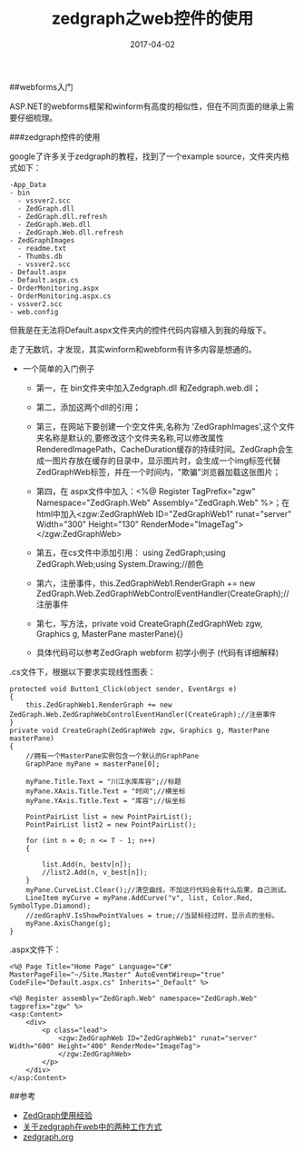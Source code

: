 ﻿---
layout: post
title: "zedgraph之web控件的使用"
date: 2017-04-02 
description: "zedgraph之web控件的使用"
categories: c#
tag: [asp.net]
---   

##webforms入门

ASP.NET的webforms框架和winform有高度的相似性，但在不同页面的继承上需要仔细梳理。

###zedgraph控件的使用

google了许多关于zedgraph的教程，找到了一个example source，文件夹内格式如下：

	-App_Data
	- bin
	  - vssver2.scc
	  - ZedGraph.dll
	  - ZedGraph.dll.refresh
	  - ZedGraph.Web.dll
	  - ZedGraph.Web.dll.refresh
	- ZedGraphImages
	  - readme.txt
	  - Thumbs.db
	  - vssver2.scc
	- Default.aspx
	- Default.aspx.cs
	- OrderMonitoring.aspx
	- OrderMonitoring.aspx.cs
	- vssver2.scc
	- web.config

但我是在无法将Default.aspx文件夹内的控件代码内容植入到我的母版下。

走了无数坑，才发现，其实winform和webform有许多内容是想通的。

- 一个简单的入门例子 

  - 第一，在 bin文件夹中加入Zedgraph.dll 和Zedgraph.web.dll；

  - 第二，添加这两个dll的引用；

  - 第三，在网站下要创建一个空文件夹,名称为 'ZedGraphImages',这个文件夹名称是默认的,要修改这个文件夹名称,可以修改属性 RenderedImagePath，CacheDuration缓存的持续时间。ZedGraph会生成一图片存放在缓存的目录中，显示图片时，会生成一个img标签代替ZedGraphWeb标签，并在一个时间内，"欺骗"浏览器加载这张图片；

  - 第四，在 aspx文件中加入：<%@ Register TagPrefix="zgw" Namespace="ZedGraph.Web" Assembly="ZedGraph.Web" %>；在html中加入<zgw:ZedGraphWeb ID="ZedGraphWeb1" runat="server" Width="300" Height="130" RenderMode="ImageTag"></zgw:ZedGraphWeb>  

  - 第五，在cs文件中添加引用： using ZedGraph;using ZedGraph.Web;using System.Drawing;//颜色

  - 第六，注册事件，this.ZedGraphWeb1.RenderGraph += new ZedGraph.Web.ZedGraphWebControlEventHandler(CreateGraph);//注册事件

  - 第七，写方法，private void CreateGraph(ZedGraphWeb zgw, Graphics g, MasterPane masterPane){}

  - 具体代码可以参考ZedGraph webform 初学小例子 (代码有详细解释)

.cs文件下，根据以下要求实现线性图表：

	protected void Button1_Click(object sender, EventArgs e)
    {
		this.ZedGraphWeb1.RenderGraph += new ZedGraph.Web.ZedGraphWebControlEventHandler(CreateGraph);//注册事件
	}
	private void CreateGraph(ZedGraphWeb zgw, Graphics g, MasterPane masterPane)
    {
        //拥有一个MasterPane实例包含一个默认的GraphPane
        GraphPane myPane = masterPane[0];

        myPane.Title.Text = "川江水库库容";//标题
        myPane.XAxis.Title.Text = "时间";//横坐标
        myPane.YAxis.Title.Text = "库容";//纵坐标

        PointPairList list = new PointPairList();
        PointPairList list2 = new PointPairList();

        for (int n = 0; n <= T - 1; n++)
        {

            list.Add(n, bestv[n]);
            //list2.Add(n, v_best[n]);
        }
        myPane.CurveList.Clear();//清空曲线，不加这行代码会有什么后果，自己测试。
        LineItem myCurve = myPane.AddCurve("v", list, Color.Red, SymbolType.Diamond);
        //zedGraphV.IsShowPointValues = true;//当鼠标经过时，显示点的坐标。
        myPane.AxisChange(g);
    }

.aspx文件下：

	<%@ Page Title="Home Page" Language="C#" MasterPageFile="~/Site.Master" AutoEventWireup="true" CodeFile="Default.aspx.cs" Inherits="_Default" %>

	<%@ Register assembly="ZedGraph.Web" namespace="ZedGraph.Web" tagprefix="zgw" %>
	<asp:Content>
		<div>
			<p class="lead">
            	<zgw:ZedGraphWeb ID="ZedGraphWeb1" runat="server" Width="600" Height="400" RenderMode="ImageTag">
            	</zgw:ZedGraphWeb>
        	</p>
        </div>
	</asp:Content>

##参考

- [ZedGraph使用经验](http://www.cnblogs.com/gaizai/archive/2010/02/22/1671154.html)
- [关于zedgraph在web中的两种工作方式](http://www.cnblogs.com/xinzaitian/archive/2008/12/10/1352356.html)
- [zedgraph.org](http://ww1.zedgraph.org/)